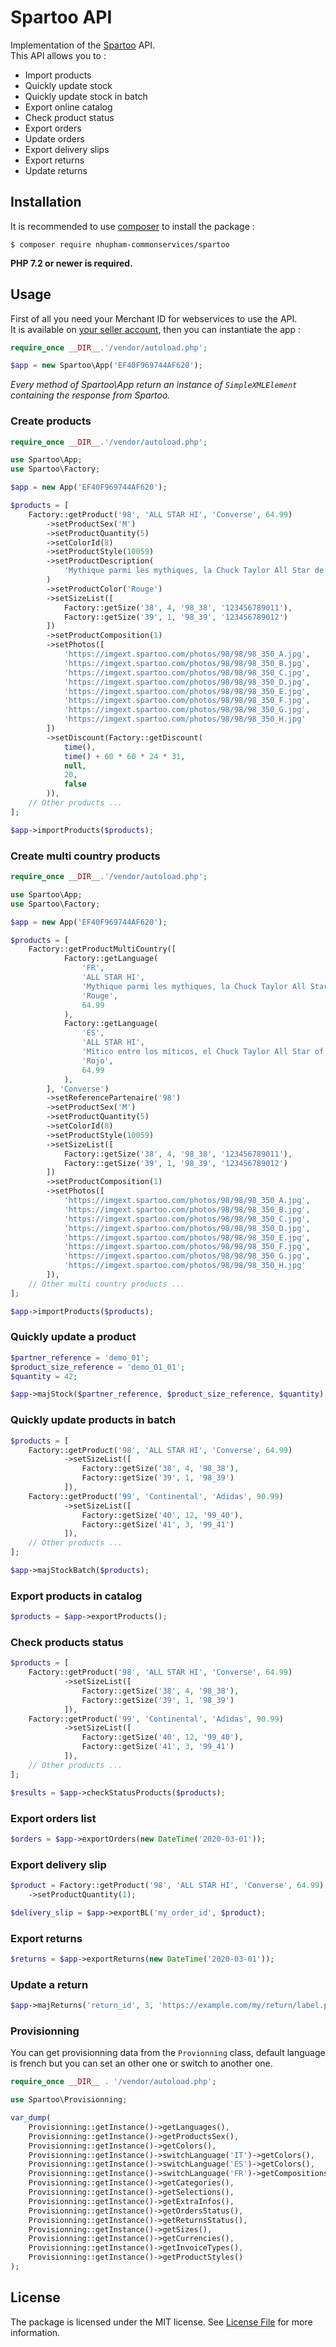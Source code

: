 # Spartoo API

Implementation of the [Spartoo](https://spartoo.com) API.  
This API allows you to :
- Import products
- Quickly update stock
- Quickly update stock in batch
- Export online catalog
- Check product status
- Export orders
- Update orders
- Export delivery slips
- Export returns
- Update returns

## Installation

It is recommended to use [composer](https://getcomposer.org/) to install the package :

```
$ composer require nhupham-commonservices/spartoo 
```

**PHP 7.2 or newer is required.**

## Usage

First of all you need your Merchant ID for webservices to use the API.  
It is available on [your seller account](https://www.spartoo.fr/mp/informations.php), then you can instantiate the app :

```php
require_once __DIR__.'/vendor/autoload.php';

$app = new Spartoo\App('EF40F969744AF620');
```

_Every method of Spartoo\App return an instance of `SimpleXMLElement` containing the response from Spartoo._

### Create products

```php
require_once __DIR__.'/vendor/autoload.php';

use Spartoo\App;
use Spartoo\Factory;

$app = new App('EF40F969744AF620');

$products = [
    Factory::getProduct('98', 'ALL STAR HI', 'Converse', 64.99)
        ->setProductSex('M')
        ->setProductQuantity(5)
        ->setColorId(8)
        ->setProductStyle(10059)
        ->setProductDescription(
            'Mythique parmi les mythiques, la Chuck Taylor All Star de Converse est une incontournable. Ici en version montante avec une tige en toile et un imprimé uni classique, elle se la joue intemporelle et indémodable !'
        )
        ->setProductColor('Rouge')
        ->setSizeList([
            Factory::getSize('38', 4, '98_38', '123456789011'),
            Factory::getSize('39', 1, '98_39', '123456789012')
        ])
        ->setProductComposition(1)
        ->setPhotos([
            'https://imgext.spartoo.com/photos/98/98/98_350_A.jpg',
            'https://imgext.spartoo.com/photos/98/98/98_350_B.jpg',
            'https://imgext.spartoo.com/photos/98/98/98_350_C.jpg',
            'https://imgext.spartoo.com/photos/98/98/98_350_D.jpg',
            'https://imgext.spartoo.com/photos/98/98/98_350_E.jpg',
            'https://imgext.spartoo.com/photos/98/98/98_350_F.jpg',
            'https://imgext.spartoo.com/photos/98/98/98_350_G.jpg',
            'https://imgext.spartoo.com/photos/98/98/98_350_H.jpg'
        ])
        ->setDiscount(Factory::getDiscount(
            time(),
            time() + 60 * 60 * 24 * 31,
            null,
            20,
            false
        )),
    // Other products ...
];

$app->importProducts($products);
```

### Create multi country products

```php
require_once __DIR__.'/vendor/autoload.php';

use Spartoo\App;
use Spartoo\Factory;

$app = new App('EF40F969744AF620');

$products = [
    Factory::getProductMultiCountry([
            Factory::getLanguage(
                'FR',
                'ALL STAR HI',
                'Mythique parmi les mythiques, la Chuck Taylor All Star de Converse est une incontournable. Ici en version montante avec une tige en toile et un imprimé uni classique, elle se la joue intemporelle et indémodable !',
                'Rouge',
                64.99
            ),
            Factory::getLanguage(
                'ES',
                'ALL STAR HI',
                'Mítico entre los míticos, el Chuck Taylor All Star of Converse es un must have. Aquí, en una versión ascendente con un tallo de lienzo y una impresión lisa clásica, ¡es intemporal y atemporal!',
                'Rojo',
                64.99
            ),
        ], 'Converse')
        ->setReferencePartenaire('98')
        ->setProductSex('M')
        ->setProductQuantity(5)
        ->setColorId(8)
        ->setProductStyle(10059)
        ->setSizeList([
            Factory::getSize('38', 4, '98_38', '123456789011'),
            Factory::getSize('39', 1, '98_39', '123456789012')
        ])
        ->setProductComposition(1)
        ->setPhotos([
            'https://imgext.spartoo.com/photos/98/98/98_350_A.jpg',
            'https://imgext.spartoo.com/photos/98/98/98_350_B.jpg',
            'https://imgext.spartoo.com/photos/98/98/98_350_C.jpg',
            'https://imgext.spartoo.com/photos/98/98/98_350_D.jpg',
            'https://imgext.spartoo.com/photos/98/98/98_350_E.jpg',
            'https://imgext.spartoo.com/photos/98/98/98_350_F.jpg',
            'https://imgext.spartoo.com/photos/98/98/98_350_G.jpg',
            'https://imgext.spartoo.com/photos/98/98/98_350_H.jpg'
        ]),
    // Other multi country products ...
];

$app->importProducts($products);
``` 

### Quickly update a product

```php
$partner_reference = 'demo_01';
$product_size_reference = 'demo_01_01';
$quantity = 42;

$app->majStock($partner_reference, $product_size_reference, $quantity);
```

### Quickly update products in batch

```php
$products = [
    Factory::getProduct('98', 'ALL STAR HI', 'Converse', 64.99)
            ->setSizeList([
                Factory::getSize('38', 4, '98_38'),
                Factory::getSize('39', 1, '98_39')
            ]),
    Factory::getProduct('99', 'Continental', 'Adidas', 90.99)
            ->setSizeList([
                Factory::getSize('40', 12, '99_40'),
                Factory::getSize('41', 3, '99_41')
            ]),
    // Other products ...
];

$app->majStockBatch($products);
```

### Export products in catalog

```php
$products = $app->exportProducts();
```

### Check products status

```php
$products = [
    Factory::getProduct('98', 'ALL STAR HI', 'Converse', 64.99)
            ->setSizeList([
                Factory::getSize('38', 4, '98_38'),
                Factory::getSize('39', 1, '98_39')
            ]),
    Factory::getProduct('99', 'Continental', 'Adidas', 90.99)
            ->setSizeList([
                Factory::getSize('40', 12, '99_40'),
                Factory::getSize('41', 3, '99_41')
            ]),
    // Other products ...
];

$results = $app->checkStatusProducts($products);
```

### Export orders list

```php
$orders = $app->exportOrders(new DateTime('2020-03-01'));
```

### Export delivery slip

```php
$product = Factory::getProduct('98', 'ALL STAR HI', 'Converse', 64.99)
    ->setProductQuantity(1);

$delivery_slip = $app->exportBL('my_order_id', $product);
```

### Export returns

```php
$returns = $app->exportReturns(new DateTime('2020-03-01'));
```

### Update a return

```php
$app->majReturns('return_id', 3, 'https://example.com/my/return/label.pdf');
```

### Provisionning

You can get provisionning data from the `Provionning` class, default language is french but you can set an other one or switch to another one.

```php
require_once __DIR__ . '/vendor/autoload.php';

use Spartoo\Provisionning;

var_dump(
    Provisionning::getInstance()->getLanguages(),
    Provisionning::getInstance()->getProductsSex(),
    Provisionning::getInstance()->getColors(),
    Provisionning::getInstance()->switchLanguage('IT')->getColors(),
    Provisionning::getInstance()->switchLanguage('ES')->getColors(),
    Provisionning::getInstance()->switchLanguage('FR')->getCompositions(),
    Provisionning::getInstance()->getCategories(),
    Provisionning::getInstance()->getSelections(),
    Provisionning::getInstance()->getExtraInfos(),
    Provisionning::getInstance()->getOrdersStatus(),
    Provisionning::getInstance()->getReturnsStatus(),
    Provisionning::getInstance()->getSizes(),
    Provisionning::getInstance()->getCurrencies(),
    Provisionning::getInstance()->getInvoiceTypes(),
    Provisionning::getInstance()->getProductStyles()
);
``` 

## License

The package is licensed under the MIT license. See [License File](https://github.com/debuss/spartoo/blob/master/LICENSE.md) for more information.
